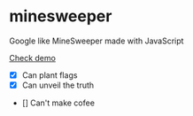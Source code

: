 # minesweeper
Google like MineSweeper made with JavaScript

[Check demo](https://redeifantasmi.github.io/minesweeper/minesweeper.html)

- [x] Can plant flags
- [x] Can unveil the truth
- [] Can't make cofee